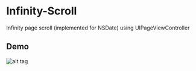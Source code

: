 # Infinity-Scroll
Infinity page scroll (implemented for NSDate) using UIPageViewController

## Demo
![alt tag](http://i.imgur.com/QauOOCu.gif)

